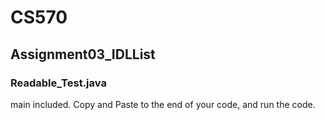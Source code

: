 # CS570
## Assignment03_IDLList
### Readable_Test.java
main included. Copy and Paste to the end of your code, and run the code.

